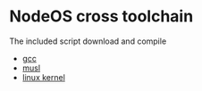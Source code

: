 # NodeOS cross toolchain

The included script download and compile

- [gcc](https://gcc.gnu.org/)
- [musl](musl-libc.org)
- [linux kernel](https://www.kernel.org/)
